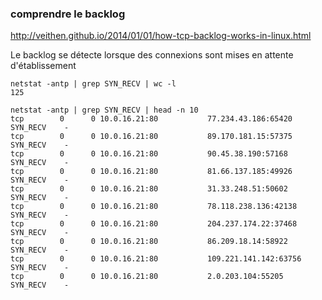 ### comprendre le backlog

http://veithen.github.io/2014/01/01/how-tcp-backlog-works-in-linux.html

Le backlog se détecte lorsque des connexions sont mises en attente d'établissement

```
netstat -antp | grep SYN_RECV | wc -l
125
```
```
netstat -antp | grep SYN_RECV | head -n 10
tcp        0      0 10.0.16.21:80           77.234.43.186:65420     SYN_RECV    -               
tcp        0      0 10.0.16.21:80           89.170.181.15:57375     SYN_RECV    -               
tcp        0      0 10.0.16.21:80           90.45.38.190:57168      SYN_RECV    -               
tcp        0      0 10.0.16.21:80           81.66.137.185:49926     SYN_RECV    -               
tcp        0      0 10.0.16.21:80           31.33.248.51:50602      SYN_RECV    -               
tcp        0      0 10.0.16.21:80           78.118.238.136:42138    SYN_RECV    -               
tcp        0      0 10.0.16.21:80           204.237.174.22:37468    SYN_RECV    -               
tcp        0      0 10.0.16.21:80           86.209.18.14:58922      SYN_RECV    -               
tcp        0      0 10.0.16.21:80           109.221.141.142:63756   SYN_RECV    -               
tcp        0      0 10.0.16.21:80           2.0.203.104:55205       SYN_RECV    -
```
